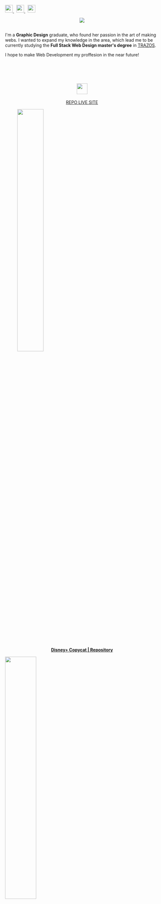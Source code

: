 <p>
  <a href="https://www.linkedin.com/in/koalba/" title="linkedin.com/in/koalba/">
    <img width="25px" src="https://user-images.githubusercontent.com/34134103/144129978-56c1ef8e-53e9-4c0b-b8c1-7a78174e6324.png">
  </a>
  &nbsp;
  <a href="https://www.behance.net/koal_art" title="behance.net/koal_art">
    <img width="25px" src="https://user-images.githubusercontent.com/34134103/144129981-25c34844-3687-458c-8c49-6d60812eb315.png">
  </a>
  &nbsp;
  <a href="https://koalba.com/" title="koalba.com">
    <img height="25px" src="https://user-images.githubusercontent.com/34134103/144129813-d5326b15-30df-47af-9b8a-73cc1873aaa5.png">
  </a>
</p>

<p align="center">
    <img src="https://user-images.githubusercontent.com/34134103/144131617-f9506fe8-0e97-4860-b76a-1189ea3a541b.png">
</p>

<p><br>I'm a <strong>Graphic Design</strong> graduate, who found her passion in the art of making webs. I wanted to expand my knowledge in the area, which lead me to be currently studying the <strong>Full Stack Web Design master's degree</strong> in <a href="https://trazos.net/desarrollo-web/master-profesional-en-diseno-web-full-stack/">TRAZOS</a>.</p>
<p>I hope to make Web Development my proffesion in the near future!</p>

&nbsp;

<h2 align="center">
  <br>
    <img height="35px" src="https://user-images.githubusercontent.com/34134103/144132668-2fc5093c-5c32-406f-9544-c1442da4c877.png">
</h2>

<p align="center">
  <a href="https://github.com/koalba/DisneyPlus_Copycat" title="Disney+ Copycat - Koalba">
    REPO
  </a>
  <a href="https://disney-plus-copycat.vercel.app/" title="Disney+ Copycat - Koalba">
    LIVE SITE
  </a>
</p>

<p align="center">
  <a href="https://github.com/koalba/DisneyPlus_Copycat" title="Disney+ Copycat - Koalba">
    <figure>
      <img width="45%" src="https://user-images.githubusercontent.com/34134103/170823452-a139e5ae-0f08-41ee-b8d2-29d0f87f9da1.jpg">
      <figcaption align = "center"><b>Disney+ Copycat | Repository</b></figcaption>
    </figure>
  </a>
  <a href="(https://disney-plus-copycat.vercel.app/" title="Disney+ Copycat - Koalba">
    <img width="45%" src="https://user-images.githubusercontent.com/34134103/170823511-fbe69e5c-ec26-4f2f-8059-33e35fa09ea8.jpg">
  </a>
</p>

&nbsp;

<h2 align="center">
    <img height="35px" src="https://user-images.githubusercontent.com/34134103/144132672-936a8bd2-dfe4-49b1-88a3-d5dd95004152.png">
</h2>

<p align="center">
  <a href="https://koalba.github.io/Simform-Copycat/" title="Simform Copycat - Koalba">
    <img width="45%" src="https://user-images.githubusercontent.com/34134103/144122872-4f1c7eb5-c8f7-4a69-99b8-d2768044aca5.png">
  </a>
  <a href="https://koalba.github.io/Arrows-Copycat/" title="Arrows Copycat - Koalba">
    <img width="45%" src="https://user-images.githubusercontent.com/34134103/144125068-de431c31-72e8-45d5-9b33-876245e97a82.png">
  </a>
</p>

<p align="center">
  <br><br><br>
  <a href="mailto:a.garciarodriguez@hotmail.com" target="_blank">
    <img height="23px" src="https://user-images.githubusercontent.com/34134103/144134929-914dbe62-5d5b-454d-b0d4-1fe1a7a6e8f6.png">
  &nbsp;
    <img height="23px" src="https://user-images.githubusercontent.com/34134103/144134184-f5df2881-3e33-48c3-9e48-6185a0934c65.png">
  &nbsp;
    <img height="23px" src="https://user-images.githubusercontent.com/34134103/144135613-c919b596-3e4b-4bf1-b1b9-d1d90893d06f.png">
  </a>
</p>
